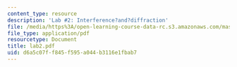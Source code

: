 ```yaml
---
content_type: resource
description: 'Lab #2: Interference?and?diffraction'
file: /media/https%3A/open-learning-course-data-rc.s3.amazonaws.com/mas-450-holographic-imaging-spring-2003/d6a5c07ff845f595a044b3116e1fbab7_lab2.pdf
file_type: application/pdf
resourcetype: Document
title: lab2.pdf
uid: d6a5c07f-f845-f595-a044-b3116e1fbab7
---
```

